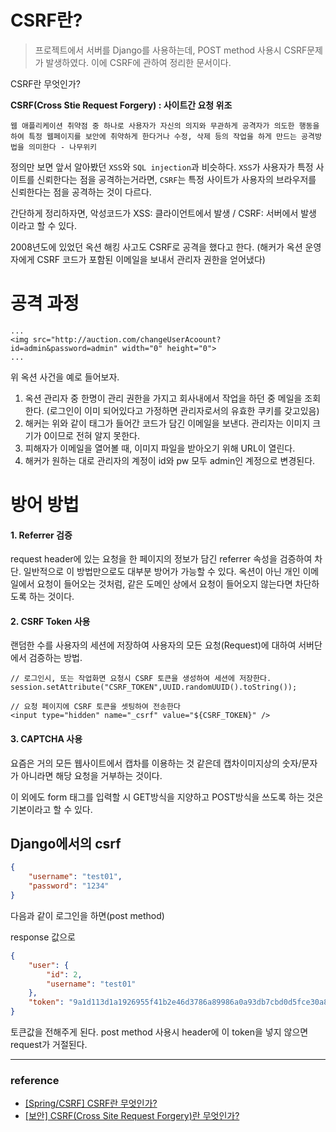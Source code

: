 # CSRF란?

> 프로젝트에서 서버를 Django를 사용하는데, POST method 사용시 CSRF문제가 발생하였다. 이에 CSRF에 관하여 정리한 문서이다.

  CSRF란 무엇인가?

**CSRF(Cross Stie Request Forgery) : 사이트간 요청 위조**
```
웹 애플리케이션 취약점 중 하나로 사용자가 자신의 의지와 무관하게 공격자가 의도한 행동을 하여 특정 웹페이지를 보안에 취약하게 한다거나 수정, 삭제 등의 작업을 하게 만드는 공격방법을 의미한다 - 나무위키
```

정의만 보면 앞서 알아봤던 `XSS`와 `SQL injection`과 비슷하다.
`XSS`가 사용자가 특정 사이트를 신뢰한다는 점을 공격하는거라면, `CSRF`는 특정 사이트가 사용자의 브라우저를 신뢰한다는 점을 공격하는 것이 다르다.

간단하게 정리하자면, 악성코드가
XSS: 클라이언트에서 발생 / CSRF: 서버에서 발생
이라고 할 수 있다.

2008년도에 있었던 옥션 해킹 사고도 CSRF로 공격을 했다고 한다. (해커가 옥션 운영자에게 CSRF 코드가 포함된 이메일을 보내서 관리자 권한을 얻어냈다)

# 공격 과정

```
...
<img src="http://auction.com/changeUserAcoount?id=admin&password=admin" width="0" height="0">
...
```

위 옥션 사건을 예로 들어보자.

1. 옥션 관리자 중 한명이 관리 권한을 가지고 회사내에서 작업을 하던 중 메일을 조회한다. (로그인이 이미 되어있다고 가정하면 관리자로서의 유효한 쿠키를 갖고있음)
2. 해커는 위와 같이 태그가 들어간 코드가 담긴 이메일을 보낸다. 관리자는 이미지 크기가 0이므로 전혀 알지 못한다.
3. 피해자가 이메일을 열어볼 때, 이미지 파일을 받아오기 위해 URL이 열린다.
4. 해커가 원하는 대로 관리자의 계정이 id와 pw 모두 admin인 계정으로 변경된다.

# 방어 방법

#### 1. Referrer 검증

request header에 있는 요청을 한 페이지의 정보가 담긴 referrer 속성을 검증하여 차단.
일반적으로 이 방법만으로도 대부분 방어가 가능할 수 있다.
옥션이 아닌 개인 이메일에서 요청이 들어오는 것처럼,
같은 도메인 상에서 요청이 들어오지 않는다면 차단하도록 하는 것이다.

#### 2. CSRF Token 사용

랜덤한 수를 사용자의 세션에 저장하여 사용자의 모든 요청(Request)에 대하여 서버단에서 검증하는 방법.

```
// 로그인시, 또는 작업화면 요청시 CSRF 토큰을 생성하여 세션에 저장한다. 
session.setAttribute("CSRF_TOKEN",UUID.randomUUID().toString()); 

// 요청 페이지에 CSRF 토큰을 셋팅하여 전송한다 
<input type="hidden" name="_csrf" value="${CSRF_TOKEN}" />
```

#### 3. CAPTCHA 사용

요즘은 거의 모든 웹사이트에서 캡차를 이용하는 것 같은데 캡차이미지상의 숫자/문자가 아니라면 해당 요청을 거부하는 것이다.

이 외에도 form 태그를 입력할 시 GET방식을 지양하고 POST방식을 쓰도록 하는 것은 기본이라고 할 수 있다.



## Django에서의 csrf

```json
{
	"username": "test01",
	"password": "1234"
}
```

다음과 같이 로그인을 하면(post method)

response 값으로

```json
{
    "user": {
        "id": 2,
        "username": "test01"
    },
    "token": "9a1d113d1a1926955f41b2e46d3786a89986a0a93db7cbd0d5fce30a8624e21c"
}
```

토큰값을 전해주게 된다.  post method 사용시 header에 이 token을 넣지 않으면 request가 거절된다. 

------

### reference

* [[Spring/CSRF] CSRF란 무엇인가?](https://postitforhooney.tistory.com/entry/SpringCSRF-CSRF%EB%9E%80-%EB%AC%B4%EC%97%87%EC%9D%B8%EA%B0%80)
* [[보안] CSRF(Cross Site Request Forgery)란 무엇인가?](https://sj602.github.io/2018/07/14/what-is-CSRF/)